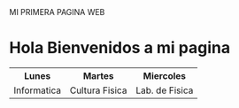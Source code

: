 <HTML>
<HEAD>
   <TITULO> MI PRIMERA PAGINA WEB 

<BODY>
<H1> Hola Bienvenidos a mi pagina </H1>

<table class ="default">
<tr>
<th> Lunes </th>
<th> Martes </th>
<th> Miercoles </th>
</tr>

<tr>
<td> Informatica </td>
<td> Cultura Fisica </td>
<td> Lab. de Fisica </td>
</tr>
   
